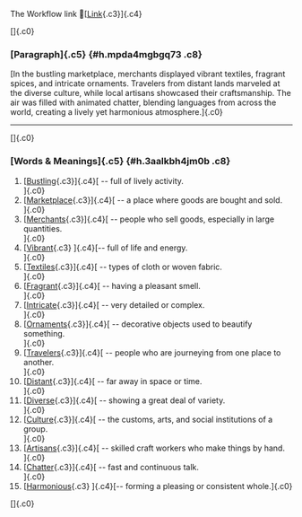 The Workflow link
👏[[Link](https://www.google.com/url?q=http://www.google.com&sa=D&source=editors&ust=1756484404817423&usg=AOvVaw1zq3xwUUoCqoPSR76cT9Mn){.c3}]{.c4}

[]{.c0}

### [Paragraph]{.c5} {#h.mpda4mgbgq73 .c8}

[In the bustling marketplace, merchants displayed vibrant textiles,
fragrant spices, and intricate ornaments. Travelers from distant lands
marveled at the diverse culture, while local artisans showcased their
craftsmanship. The air was filled with animated chatter, blending
languages from across the world, creating a lively yet harmonious
atmosphere.]{.c0}

------------------------------------------------------------------------

[]{.c0}

### [Words & Meanings]{.c5} {#h.3aalkbh4jm0b .c8}

1.  [[Bustling](https://www.google.com/url?q=http://www.google.com&sa=D&source=editors&ust=1756484404818332&usg=AOvVaw2zBXh-5YOaVwffV-eWKg-7){.c3}]{.c4}[ --
    full of lively activity.\
    ]{.c0}
2.  [[Marketplace](https://www.google.com/url?q=http://www.google.com&sa=D&source=editors&ust=1756484404818543&usg=AOvVaw3v_PrtpSuWxJaypl_OD4wp){.c3}]{.c4}[ --
    a place where goods are bought and sold.\
    ]{.c0}
3.  [[Merchants](https://www.google.com/url?q=http://www.google.com&sa=D&source=editors&ust=1756484404818732&usg=AOvVaw1-7-9Gf9Cy2S2RaOPWEiM4){.c3}]{.c4}[ --
    people who sell goods, especially in large quantities.\
    ]{.c0}
4.  [[Vibrant](https://www.google.com/url?q=http://www.google.com&sa=D&source=editors&ust=1756484404818943&usg=AOvVaw345xXbLEPELv4U9gAZ-fWv){.c3}
    ]{.c4}[-- full of life and energy.\
    ]{.c0}
5.  [[Textiles](https://www.google.com/url?q=http://www.google.com&sa=D&source=editors&ust=1756484404819104&usg=AOvVaw3Cqqs_PGlXIlX8IXsjme5O){.c3}]{.c4}[ --
    types of cloth or woven fabric.\
    ]{.c0}
6.  [[Fragrant](https://www.google.com/url?q=http://www.google.com&sa=D&source=editors&ust=1756484404819315&usg=AOvVaw3D0qMBkwzde55MLtfTAjHW){.c3}]{.c4}[ --
    having a pleasant smell.\
    ]{.c0}
7.  [[Intricate](https://www.google.com/url?q=http://www.google.com&sa=D&source=editors&ust=1756484404819507&usg=AOvVaw03-RwgvQK9hpDhmRAj6wCn){.c3}]{.c4}[ --
    very detailed or complex.\
    ]{.c0}
8.  [[Ornaments](https://www.google.com/url?q=http://www.google.com&sa=D&source=editors&ust=1756484404819659&usg=AOvVaw1hMuztT0Dw1zMi-TVRyTLv){.c3}]{.c4}[ --
    decorative objects used to beautify something.\
    ]{.c0}
9.  [[Travelers](https://www.google.com/url?q=http://www.google.com&sa=D&source=editors&ust=1756484404819810&usg=AOvVaw3Rl2-Zkoc2BWZdx63E-Qc0){.c3}]{.c4}[ --
    people who are journeying from one place to another.\
    ]{.c0}
10. [[Distant](https://www.google.com/url?q=http://www.google.com&sa=D&source=editors&ust=1756484404819970&usg=AOvVaw3q3pVVBoyuax0IsFPIYQDT){.c3}]{.c4}[ --
    far away in space or time.\
    ]{.c0}
11. [[Diverse](https://www.google.com/url?q=http://www.google.com&sa=D&source=editors&ust=1756484404820107&usg=AOvVaw0axIIkwuPFapmL4Q3qIaw7){.c3}]{.c4}[ --
    showing a great deal of variety.\
    ]{.c0}
12. [[Culture](https://www.google.com/url?q=http://www.google.com&sa=D&source=editors&ust=1756484404820252&usg=AOvVaw35YY4e3Xa6dUygC2Dcy2nu){.c3}]{.c4}[ --
    the customs, arts, and social institutions of a group.\
    ]{.c0}
13. [[Artisans](https://www.google.com/url?q=http://www.google.com&sa=D&source=editors&ust=1756484404820418&usg=AOvVaw0pUZXACmCl-2zTBfQWLn19){.c3}]{.c4}[ --
    skilled craft workers who make things by hand.\
    ]{.c0}
14. [[Chatter](https://www.google.com/url?q=http://www.google.com&sa=D&source=editors&ust=1756484404820659&usg=AOvVaw1m3XVY6KWDZcaeAjoFy4j1){.c3}]{.c4}[ --
    fast and continuous talk.\
    ]{.c0}
15. [[Harmonious](https://www.google.com/url?q=http://www.google.com&sa=D&source=editors&ust=1756484404820805&usg=AOvVaw38l119e1rRXOAxBikfYG0W){.c3}
    ]{.c4}[-- forming a pleasing or consistent whole.]{.c0}

[]{.c0}
